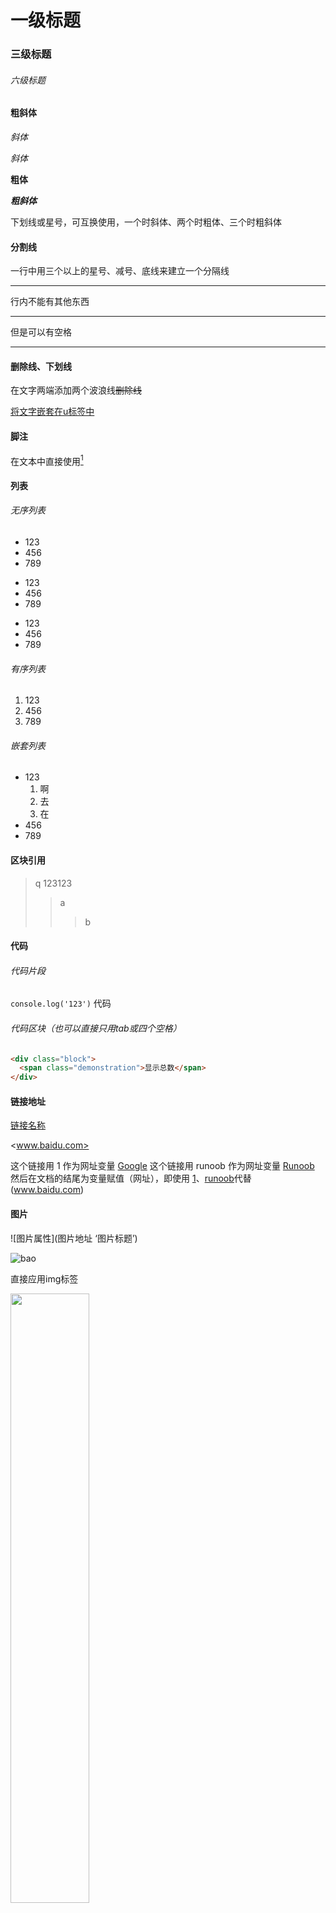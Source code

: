 # 一级标题

### 三级标题

###### 六级标题

#### 粗斜体

*斜体*

_斜体_

__粗体__

__*粗斜体*__

下划线或星号，可互换使用，一个时斜体、两个时粗体、三个时粗斜体

#### 分割线

一行中用三个以上的星号、减号、底线来建立一个分隔线

--------

行内不能有其他东西

_______

但是可以有空格

***** *** **

#### 删除线、下划线

在文字两端添加两个波浪线~~删除线~~

<u>将文字嵌套在u标签中</u>

#### 脚注

[^要注明的文本]: 设置脚注中的文本

在文本中直接使用[^要注明的文本]

#### 列表

###### 无序列表

* 123
* 456
* 789

- 123
- 456
- 789

+ 123
+ 456
+ 789

###### 有序列表

1. 123
2. 456
3. 789

###### 嵌套列表

- 123
	1. 啊
	2. 去
	3. 在
- 456
- 789

#### 区块引用

> q
> 123123
> > a
> >
> > > b

#### 代码

###### 代码片段

`console.log('123')` 代码

###### 代码区块（也可以直接只用tab或四个空格）
```html
<div class="block">
  <span class="demonstration">显示总数</span>
</div>
```

#### 链接地址

[链接名称](www.baidu.com)

<www.baidu.com>

这个链接用 1 作为网址变量 [Google][1]
这个链接用 runoob 作为网址变量 [Runoob][runoob]
然后在文档的结尾为变量赋值（网址），即使用 [1]、[runoob]代替 (www.baidu.com)

[1]: http://www.google.com/
[runoob]: http://www.runoob.com/

#### 图片

 ![图片属性](图片地址 ‘图片标题’)

![bao](http://static.runoob.com/images/runoob-logo.png '可自定义图片标题')

直接应用img标签

<img src="http://static.runoob.com/images/runoob-logo.png" width="50%">

#### 表格

|  表头|  表头| 表头|
|-----:|:-----:|:-----|
|单元格|单元格|单元格|

#### HTML元素

<kbd>Tab</kbd>

<b>123</b>

<i>123</i>

<em>123</em>

#### 转义

在特殊符号前加上 \ 进行转义

\*

\-

\!

\+

\[]

#### 公式

#### 流程图



